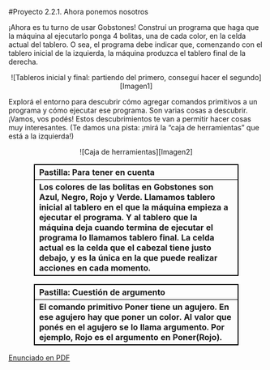 #Proyecto 2.2.1. Ahora ponemos nosotros

¡Ahora es tu turno de usar Gobstones! Construí un programa que haga que la máquina al ejecutarlo ponga 4 bolitas, una de cada color, en la celda actual del tablero. O sea, el programa debe indicar que, comenzando con el tablero inicial de la izquierda, la máquina produzca el tablero final de la derecha.

<center>
![Tableros inicial y final: partiendo del primero, conseguí hacer el segundo][Imagen1]
</center>

Explorá el entorno para descubrir cómo agregar comandos primitivos a un programa y cómo ejecutar ese programa. Son varias cosas a descubrir. ¡Vamos, vos podés! Estos descubrimientos te van a permitir hacer cosas muy interesantes. (Te damos una pista: ¡mirá la “caja de herramientas” que está a la izquierda!)

<center>
![Caja de herramientas][Imagen2]
</center>

<style>
table, th {
    border: 1px solid black;
    text-align: left;
}
</style>
<center>
<table style="width:80%">
  <tr><th>
    <b>Pastilla:</b> Para tener en cuenta
  </th></tr>
  <tr><th>
  Los colores de las bolitas en Gobstones son Azul, Negro, Rojo y Verde. Llamamos tablero  inicial al tablero en el que la máquina empieza a ejecutar el programa. Y al tablero que la máquina deja cuando termina de ejecutar el programa lo llamamos tablero final. La celda actual es la celda que el cabezal tiene justo debajo, y es la única en la que puede realizar acciones en cada momento.
  </th></tr>
</table>
<p>
<table style="width:80%">
  <tr><th>
    <b>Pastilla:</b> Cuestión de argumento 
  </th></tr>
  <tr><th>
  El comando primitivo Poner tiene un agujero. En ese agujero hay que poner un color. Al valor que ponés en el agujero se lo llama argumento. Por ejemplo, Rojo es el argumento en Poner(Rojo).
  </th></tr>
</table>
</center>

[Enunciado en PDF][PDF]

[Imagen1]: https://raw.githubusercontent.com/gobstones/proyectos-jr/master/Proyectos/Cap.2/2.2.1.Ahora%20ponemos%20nosotros/AhoraPonemosNosotros-small.png "Tableros inicial y final: partiendo del primero, conseguí hacer el segundo"

[Imagen2]: https://raw.githubusercontent.com/gobstones/proyectos-jr/master/Proyectos/Cap.2/2.2.1.Ahora%20ponemos%20nosotros/CajaDeHerramientas-small.png "Caja de herramientas"

[PDF]: https://raw.githubusercontent.com/gobstones/proyectos-jr/master/Proyectos/Cap.2/2.2.1.Ahora%20ponemos%20nosotros/description.pdf "Enunciado de 'Ahora ponemos nosotros' en PDF"

